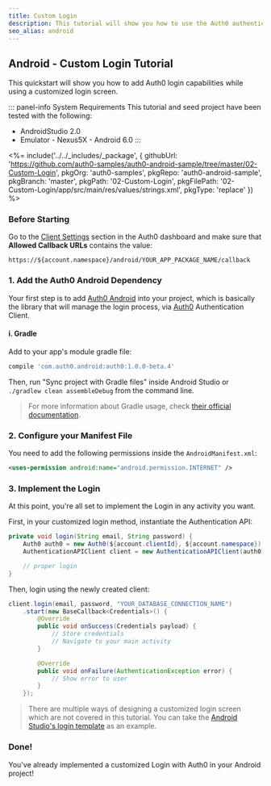 ```yaml
---
title: Custom Login
description: This tutorial will show you how to use the Auth0 authentication API in your Android project to create a custom login screen.
seo_alias: android
---
```


## Android - Custom Login Tutorial

This quickstart will show you how to add Auth0 login capabilities while using a customized login screen.

::: panel-info System Requirements
This tutorial and seed project have been tested with the following:

* AndroidStudio 2.0
* Emulator - Nexus5X - Android 6.0 
:::
  
 <%= include('../../_includes/_package', {
  githubUrl: 'https://github.com/auth0-samples/auth0-android-sample/tree/master/02-Custom-Login',
  pkgOrg: 'auth0-samples',
  pkgRepo: 'auth0-android-sample',
  pkgBranch: 'master',
  pkgPath: '02-Custom-Login',
  pkgFilePath: '02-Custom-Login/app/src/main/res/values/strings.xml',
  pkgType: 'replace'
}) %>


### Before Starting

Go to the [Client Settings](${uiURL}/#/applications/${account.clientId}/settings) section in the Auth0 dashboard and make sure that **Allowed Callback URLs** contains the value:


```
https://${account.namespace}/android/YOUR_APP_PACKAGE_NAME/callback
```

### 1. Add the Auth0 Android Dependency

Your first step is to add [Auth0 Android](https://github.com/auth0/Auth0.Android) into your project, which is basically the library that will manage the login process, via [Auth0](https://auth0.com/) Authentication Client.

#### i. Gradle

Add to your app's module gradle file:

```gradle
compile 'com.auth0.android:auth0:1.0.0-beta.4'
```

Then, run "Sync project with Gradle files" inside Android Studio or `./gradlew clean assembleDebug` from the command line.

> For more information about Gradle usage, check [their official documentation](http://tools.android.com/tech-docs/new-build-system/user-guide).

### 2. Configure your Manifest File

You need to add the following permissions inside the `AndroidManifest.xml`:

```xml
<uses-permission android:name="android.permission.INTERNET" />
```

### 3. Implement the Login

At this point, you're all set to implement the Login in any activity you want. 

First, in your customized login method, instantiate the Authentication API:

```java
private void login(String email, String password) {
    Auth0 auth0 = new Auth0(${account.clientId}, ${account.namespace});
    AuthenticationAPIClient client = new AuthenticationAPIClient(auth0);  

    // proper login
}      
```

Then, login using the newly created client:

```java
client.login(email, password, "YOUR_DATABASE_CONNECTION_NAME")
    .start(new BaseCallback<Credentials>() {
        @Override
        public void onSuccess(Credentials payload) {
            // Store credentials
            // Navigate to your main activity
        }

        @Override
        public void onFailure(AuthenticationException error) {
            // Show error to user
        }
    });
```

> There are multiple ways of designing a customized login screen which are not covered in this tutorial. You can take the [Android Studio's login template](https://developer.android.com/studio/projects/templates.html) as an example. 

### Done!

You've already implemented a customized Login with Auth0 in your Android project!
